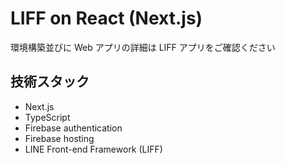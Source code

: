 # LIFF on React (Next.js)

環境構築並びに Web アプリの詳細は LIFF アプリをご確認ください

## 技術スタック

- Next.js
- TypeScript
- Firebase authentication
- Firebase hosting
- LINE Front-end Framework (LIFF)
